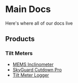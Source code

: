 # Main Docs

Here's where all of our docs live

## Products
### Tilt Meters
* [MEMS Inclinometer](Precision_MEMS_Inclinometer/precision_mems_inclinometer.md)
* [SkyGuard Cutdown Pro](skyguard.md)
* [Tilt Meter Logger](tml.md)